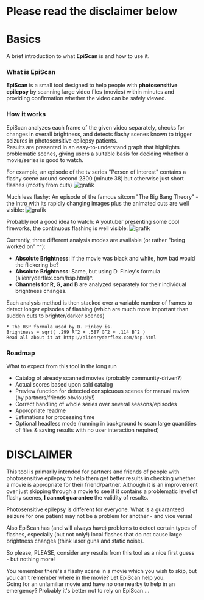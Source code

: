 # Please read the disclaimer below


# Basics
A brief introduction to what **EpiScan** is and how to use it.

### What is EpiScan
**EpiScan** is a small tool designed to help people with **photosensitive epilepsy** by scanning large video files (movies) within minutes and providing confirmation whether the video can be safely viewed.

### How it works
EpiScan analyzes each frame of the given video separately, checks for changes in overall brightness, and detects flashy scenes known to trigger seizures in photosensitive epilepsy patients.\
Results are presented in an easy-to-understand graph that highlights problematic scenes, giving users a suitable basis for deciding whether a movie/series is good to watch.

For example, an episode of the tv series "Person of Interest" contains a flashy scene around second 2300 (minute 38) but otherwise just short flashes (mostly from cuts)
![grafik](https://github.com/KaliPhobos/EpiScan/assets/21200998/c7961f51-72dd-4eaf-9baf-c997c02942b5)

Much less flashy: An episode of the famous sitcom "The Big Bang Theory" - the intro with its rapidly changing images plus the animated cuts are well visible:
![grafik](https://github.com/KaliPhobos/EpiScan/assets/21200998/8286fd1f-6861-4749-92f1-350fd873bcd5)

Probably not a good idea to watch: A youtuber presenting some cool fireworks, the continuous flashing is well visible:
![grafik](https://github.com/KaliPhobos/EpiScan/assets/21200998/e246d8e2-0a79-4885-87f4-0cc252567d79)


Currently, three different analysis modes are available (or rather "being worked on" ^^):
- **Absolute Brightness**: If the movie was black and white, how bad would the flickering be?
- **Absolute Brightness**: Same, but using D. Finley's formula (alienryderflex.com/hsp.html)*.
- **Channels for R, G, and B** are analyzed separately for their individual brightness changes.

Each analysis method is then stacked over a variable number of frames to detect longer episodes of flashing (which are much more important than sudden cuts to brighter/darker scenes)
```
* The HSP formula used by D. Finley is.
Brightness = sqrt( .299 R^2 + .587 G^2 + .114 B^2 )
Read all about it at http://alienryderflex.com/hsp.html
```

### Roadmap
What to expect from this tool in the long run
- Catalog of already scanned movies (probably community-driven?)
- Actual scores based upon said catalog
- Preview function for detected conspicuous scenes for manual review (by partners/friends obviously!)
- Correct handling of whole series over several seasons/episodes
- Appropriate readme
- Estimations for processing time
- Optional headless mode (running in background to scan large quantities of files & saving results with no user interaction required)

# DISCLAIMER
This tool is primarily intended for partners and friends of people with photosensitive epilepsy to help them get better results in checking whether a movie is appropriate for their friend/partner.
Although it is an improvement over just skipping through a movie to see if it contains a problematic level of flashy scenes, **I cannot guarantee** the validity of results.

Photosensitive epilepsy is different for everyone. What is a guaranteed seizure for one patient may not be a problem for another - and vice versa!

Also EpiScan has (and will always have) problems to detect certain types of flashes, especially (but not only!) local flashes that do not cause large brightness changes (think laser guns and static noise).

So please, PLEASE, consider any results from this tool as a nice first guess - but nothing more!

You remember there's a flashy scene in a movie which you wish to skip, but you can't remember where in the movie? Let EpiScan help you.\
Going for an unfamiliar movie and have no one nearby to help in an emergency? Probably it's better not to rely on EpiScan....
